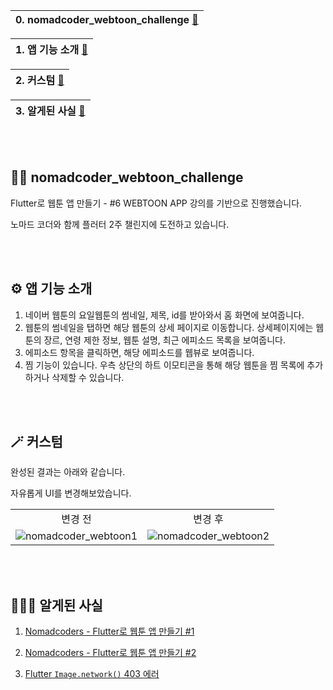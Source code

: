 |0. nomadcoder_webtoon_challenge [🔻](https://github.com/hardy716/nomadcoders_webtoon_challenge#-nomadcoder_webtoon_challenge)|
|---|

|1. 앱 기능 소개 [🔻](https://github.com/hardy716/nomadcoders_webtoon_challenge#%EF%B8%8F-앱-기능-소개)|
|---|

|2. 커스텀 [🔻](https://github.com/hardy716/nomadcoders_webtoon_challenge#-커스텀)|
|---|

|3. 알게된 사실 [🔻](https://github.com/hardy716/nomadcoders_webtoon_challenge/blob/main/README.md#-알게된-사실)|
|---|

<br></br>

## 🙌🏻 nomadcoder_webtoon_challenge

Flutter로 웹툰 앱 만들기 - #6 WEBTOON APP 강의를 기반으로 진행했습니다.

노마드 코더와 함께 플러터 2주 챌린지에 도전하고 있습니다.

<br></br>

## ⚙️ 앱 기능 소개

1. 네이버 웹툰의 요일웹툰의 썸네일, 제목, id를 받아와서 홈 화면에 보여줍니다.
2. 웹툰의 썸네일을 탭하면 해당 웹툰의 상세 페이지로 이동합니다. 상세페이지에는 웹툰의 장르, 연령 제한 정보, 웹툰 설명, 최근 에피소드 목록을 보여줍니다.
3. 에피소드 항목을 클릭하면, 해당 에피소드를 웹뷰로 보여줍니다.
4. 찜 기능이 있습니다. 우측 상단의 하트 이모티콘을 통해 해당 웹툰을 찜 목록에 추가하거나 삭제할 수 있습니다.
   
<br></br>

## 🪄 커스텀

완성된 결과는 아래와 같습니다.

자유롭게 UI를 변경해보았습니다.

|  |  |
|:---:|:---:|
| 변경 전 | 변경 후 |
| ![nomadcoder_webtoon1](https://github.com/hardy716/nomadcoders_webtoon_challenge/assets/101140679/7974f2ea-b0b0-4d5a-9cdf-243b66dd8373) | ![nomadcoder_webtoon2](https://github.com/hardy716/nomadcoders_webtoon_challenge/assets/101140679/e1629840-a9fe-477f-bf09-a08d4ce8b78e) |

<br></br>

## 👨🏻‍💻 알게된 사실

1. [Nomadcoders - Flutter로 웹툰 앱 만들기 #1](https://hardy716.github.io/blog/flutter/2023-09-17-flutter웹툰앱-1/)

2. [Nomadcoders - Flutter로 웹툰 앱 만들기 #2](https://hardy716.github.io/blog/flutter/2023-09-17-flutter웹툰앱-2/)

3. [Flutter `Image.network()` 403 에러](https://hardy716.github.io/blog/trouble-shooting/2023-09-18-troubleshooting-5/)

<br></br>
